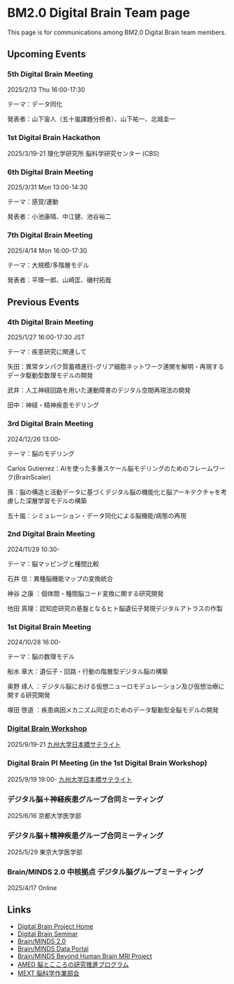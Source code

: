 # BM2.0 Digital Brain Team page
This page is for communications among BM2.0 Digital Brain team members.

## Upcoming Events

### 5th Digital Brain Meeting

2025/2/13 Thu 16:00-17:30

テーマ：データ同化

発表者：山下宙人（五十嵐課題分担者）、山下祐一、北城圭一

### 1st Digital Brain Hackathon

2025/3/19-21 理化学研究所 脳科学研究センター (CBS)

### 6th Digital Brain Meeting

2025/3/31 Mon 13:00-14:30

テーマ：感覚/運動

発表者：小池康晴、中江健、池谷裕二

### 7th Digital Brain Meeting

2025/4/14 Mon 16:00-17:30

テーマ：大規模/多階層モデル

発表者：平理一郎、山崎匡、磯村拓哉

## Previous Events

### 4th Digital Brain Meeting

2025/1/27 16:00-17:30 JST

テーマ：疾患研究に関連して

矢田：異常タンパク質蓄積進行-グリア細胞ネットワーク連関を解明・再現するデータ駆動型数理モデルの開発

武井：人工神経回路を用いた運動障害のデジタル空間再現法の開発	

田中：神経・精神疾患モデリング

### 3rd Digital Brain Meeting

2024/12/26 13:00-

テーマ：脳のモデリング

Carlos Gutierrez：AIを使った多重スケール脳モデリングのためのフレームワーク(BrainScaler)	

孫：脳の構造と活動データに基づくデジタル脳の機能化と脳アーキテクチャを考慮した深層学習モデルの構築

五十嵐：シミュレーション・データ同化による脳機能/病態の再現

### 2nd Digital Brain Meeting

2024/11/29 10:30-

テーマ：脳マッピングと種間比較

石井 信：異種脳機能マップの変換統合

神谷 之康	：個体間・種間脳コード変換に関する研究開発	

他田 真理：認知症研究の基盤となるヒト脳遺伝子発現デジタルアトラスの作製	

### 1st Digital Brain Meeting

2024/10/28 16:00-

テーマ：脳の数理モデル

船水 章大：遺伝子・回路・行動の階層型デジタル脳の構築	

奥野 琢人	：デジタル脳における仮想ニューロモデュレーション及び仮想治療に関する研究開発	

塚田 啓道	：疾患病因メカニズム同定のためのデータ駆動型全脳モデルの開発	

### [Digital Brain Workshop](https://boatneck-weeder-7b7.notion.site/1st-Digital-Brain-Workshop-131a68936dda4867a88fedd25dfaac92)

2025/9/19-21 [九州大学日本橋サテライト](https://www.kyushu-u.ac.jp/ja/university/facility/nihonbashi/)

### Digital Brain PI Meeting (in the 1st Digital Brain Workshop)

2025/9/19 19:00- [九州大学日本橋サテライト](https://www.kyushu-u.ac.jp/ja/university/facility/nihonbashi/)

### デジタル脳＋神経疾患グループ合同ミーティング

2025/6/16 京都大学医学部

### デジタル脳＋精神疾患グループ合同ミーティング

2025/5/29 東京大学医学部

### Brain/MINDS 2.0 中核拠点 デジタル脳グループミーティング

2025/4/17 Online

## Links

* [Digital Brain Project Home](../home)
* [Digital Brain Seminar](../seminar)
* [Brain/MINDS 2.0](https://brainminds.jp)
* [Brain/MINDS Data Portal](https://dataportal.brainminds.jp)
* [Brain/MINDS Beyond Human Brain MRI Project](https://hbm.brainminds-beyond.jp)
* [AMED 脳とこころの研究推進プログラム](https://www.amed.go.jp/program/list/15/01/002.html)
* [MEXT 脳科学作業部会](https://www.mext.go.jp/b_menu/shingi/gijyutu/gijyutu2/108/index.html)
  

